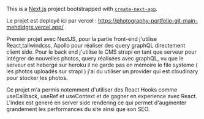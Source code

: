 This is a [Next.js](https://nextjs.org/) project bootstrapped with [`create-next-app`](https://github.com/vercel/next.js/tree/canary/packages/create-next-app).

Le projet est deployé ici par vercel : https://photography-portfolio-git-main-mehdidgrs.vercel.app/ . 

Premier projet avec NextJS, pour la partie front-end j'utilise React,tailwindcss, Apollo pour réaliser des query graphQL directement client side. 
Pour le back end j'utilise le CMS strapi en tant que serveur pour intégrer de nouvelles photos, query réalisées avec graphQL, vu que le serveur est hebergé sur heroku il ne garde pas en mémoire le file systeme ( les photos uploadés sur strapi ) j'ai du utiliser un provider qui est cloudinary pour stocker les photos. 

Ce projet m'a permis notemment d'utiliser des React Hooks comme useCallback, useRef et useContext et de gagner en experience avec React.
L'index est generé en server side rendering ce qui permet d'augmenter grandement les performances du site ainsi que son SEO.

